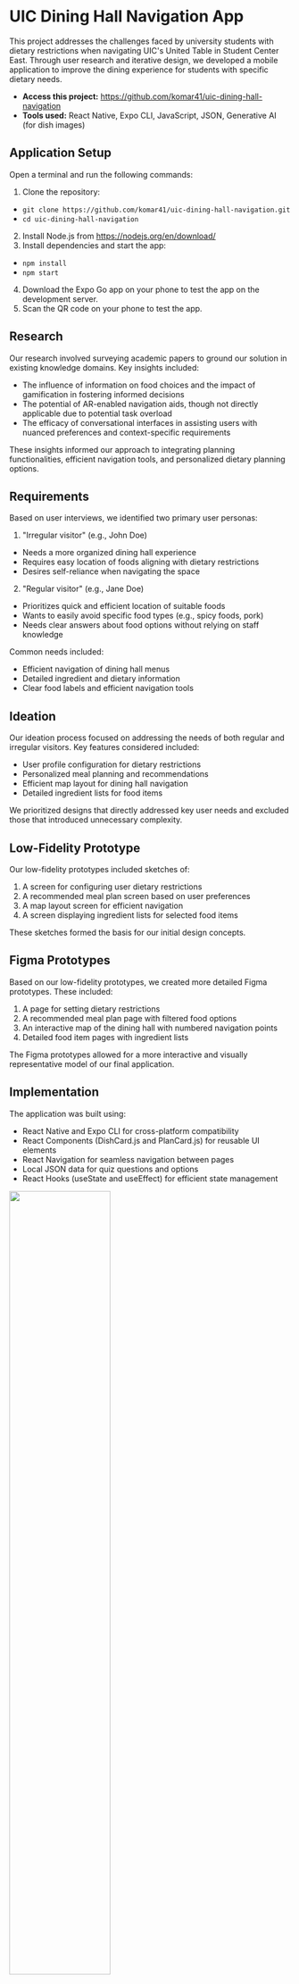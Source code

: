 # UIC Dining Hall Navigation App
This project addresses the challenges faced by university students with dietary restrictions when navigating UIC's United Table in Student Center East. Through user research and iterative design, we developed a mobile application to improve the dining experience for students with specific dietary needs.

- **Access this project:** https://github.com/komar41/uic-dining-hall-navigation
- **Tools used:** React Native, Expo CLI, JavaScript, JSON, Generative AI (for dish images)

## Application Setup  
Open a terminal and run the following commands:

1. Clone the repository:
- `git clone https://github.com/komar41/uic-dining-hall-navigation.git`
- `cd uic-dining-hall-navigation`
2. Install Node.js from https://nodejs.org/en/download/
3. Install dependencies and start the app:
- `npm install`
- `npm start` 
4. Download the Expo Go app on your phone to test the app on the development server.
5. Scan the QR code on your phone to test the app.

## Research
Our research involved surveying academic papers to ground our solution in existing knowledge domains. Key insights included:
- The influence of information on food choices and the impact of gamification in fostering informed decisions
- The potential of AR-enabled navigation aids, though not directly applicable due to potential task overload
- The efficacy of conversational interfaces in assisting users with nuanced preferences and context-specific requirements

These insights informed our approach to integrating planning functionalities, efficient navigation tools, and personalized dietary planning options.

## Requirements
Based on user interviews, we identified two primary user personas:
1. "Irregular visitor" (e.g., John Doe)
- Needs a more organized dining hall experience
- Requires easy location of foods aligning with dietary restrictions
- Desires self-reliance when navigating the space

2. "Regular visitor" (e.g., Jane Doe)
- Prioritizes quick and efficient location of suitable foods
- Wants to easily avoid specific food types (e.g., spicy foods, pork)
- Needs clear answers about food options without relying on staff knowledge

Common needs included:
- Efficient navigation of dining hall menus
- Detailed ingredient and dietary information
- Clear food labels and efficient navigation tools

## Ideation
Our ideation process focused on addressing the needs of both regular and irregular visitors. Key features considered included:

- User profile configuration for dietary restrictions
- Personalized meal planning and recommendations
- Efficient map layout for dining hall navigation
- Detailed ingredient lists for food items

We prioritized designs that directly addressed key user needs and excluded those that introduced unnecessary complexity.

## Low-Fidelity Prototype
Our low-fidelity prototypes included sketches of:
1. A screen for configuring user dietary restrictions
2. A recommended meal plan screen based on user preferences
3. A map layout screen for efficient navigation
4. A screen displaying ingredient lists for selected food items

These sketches formed the basis for our initial design concepts.

## Figma Prototypes
Based on our low-fidelity prototypes, we created more detailed Figma prototypes. These included:
1. A page for setting dietary restrictions
2. A recommended meal plan page with filtered food options
3. An interactive map of the dining hall with numbered navigation points
4. Detailed food item pages with ingredient lists

The Figma prototypes allowed for a more interactive and visually representative model of our final application.

## Implementation
The application was built using:
- React Native and Expo CLI for cross-platform compatibility
- React Components (DishCard.js and PlanCard.js) for reusable UI elements
- React Navigation for seamless navigation between pages
- Local JSON data for quiz questions and options
- React Hooks (useState and useEffect) for efficient state management

<img src="assets/architecture.png" style="width: 60%;"/>


Data flow:
1. Expo CLI initialization
2. Component rendering
3. User interaction triggering state changes
4. Navigation facilitated by React Navigation

Menu data is fetched from a public API exposed by the UIC United Table website. Images were collected manually and supplemented with AI-generated images where necessary.

## Key Features
1. Personalized dietary restriction settings
2. Daily menu recommendations based on user preferences
3. Meal planning functionality
4. Detailed dish information (ingredients, nutritional info)
5. Interactive map for efficient navigation in the dining hall
6. Best route generation for collecting chosen meal items

## Application Components

### Home Screen
- Central hub for navigation to all other screens
- Starting point for setting up dietary restrictions and meal plans

<img src="assets/1_home.png" alt="home screen" style="display: block; margin-left: auto; margin-right: auto; width: 40%;"/>

### Set Dietary Restriction Screen
- Users define their dietary preferences and restrictions
- Redirects users back to the Home screen after setup

<img src="assets/2_set_diet.png" alt="map screen" style="display: block; margin-left: auto; margin-right: auto; width: 40%;"/>

### Set Up New Plan Screen
- Displays recommended food items based on user's dietary preferences
- Allows users to create and save a meal plan for the day
- Access to Dish Details screen for more information on food items

<img src="assets/3_create_plan.png" alt="map screen" style="display: block; margin-left: auto; margin-right: auto; width: 40%;"/>

### My Plan Screen
- Displays the user's saved meal plan for the day
- Option to check dish details and navigate to the Map screen

<img src="assets/4_my_plan.png" alt="map screen" style="display: block; margin-left: auto; margin-right: auto; width: 40%;"/>

### Dish Details Screen
- Provides detailed information on selected food items
- Includes dish description, ingredient list, and nutrition info

<img src="assets/5_dish_details.png" alt="map screen" style="display: block; margin-left: auto; margin-right: auto; width: 40%;"/>

### Map Screen
- Interactive map of the UIC dining hall
- Displays the most efficient route to collect chosen meal items
- Numbered tooltips guide users to specific counters
- Clicking tooltips reveals food items to collect at each counter

<img src="assets/6_map.png" alt="map screen" style="display: block; margin-left: auto; margin-right: auto; width: 40%;"/>

## Evaluation & Analysis
We conducted a comparative study between our app and the existing "Dine on Campus" application. The study involved:
- 6 participants performing tasks in the actual dining hall
- Data collection through user estimates, screen recordings, and qualitative feedback
- Use of Hart and Staveland's NASA Task Load Index (TLX) for task assessment

Key findings:
1. Our app received more positive feedback compared to "Dine on Campus"
2. Users appreciated features like dish photos and easier navigation
3. Statistical analysis showed improvements in perceived efficiency and emotional stability

Areas for improvement:
- Enhancing map tooltips and favorites functionality
- Improving the dietary restrictions quiz
- Addressing minor usability issues

## Future Improvements
- Integration of custom dietary restrictions
- Improved matching of dish images with their physical appearance
- Enhanced quality-of-life interactions and bug fixes

## Conclusion
This project demonstrates the effectiveness of a user-centric design approach in addressing the challenges faced by students with dietary restrictions in university dining halls. The resulting mobile application offers a comprehensive solution for menu exploration, meal planning, and physical navigation within the dining space.
